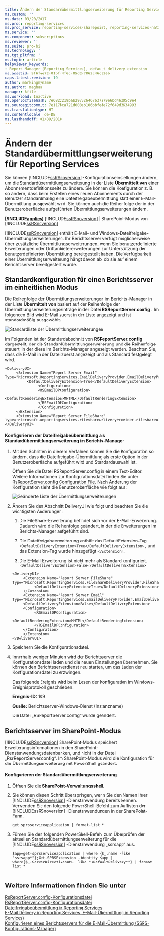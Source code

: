 ```yaml
---
title: Ändern der Standardübermittlungserweiterung für Reporting Services | Microsoft-Dokumentation
ms.custom: ''
ms.date: 03/20/2017
ms.prod: reporting-services
ms.prod_service: reporting-services-sharepoint, reporting-services-native
ms.service: ''
ms.component: subscriptions
ms.reviewer: ''
ms.suite: pro-bi
ms.technology: ''
ms.tgt_pltfrm: ''
ms.topic: article
helpviewer_keywords:
- Report Manager [Reporting Services], default delivery extension
ms.assetid: 5f6fee72-01bf-4f6c-85d2-7863c46c136b
caps.latest.revision: 19
author: markingmyname
ms.author: maghan
manager: kfile
ms.workload: Inactive
ms.openlocfilehash: 7e6822219bab297526467637a79e6bd46305c9e4
ms.sourcegitcommit: 7e117bca721d008ab106bbfede72f649d3634993
ms.translationtype: HT
ms.contentlocale: de-DE
ms.lasthandoff: 01/09/2018
---
```

# <a name="change-the-default-reporting-services-delivery-extension"></a>Ändern der Standardübermittlungserweiterung für Reporting Services
  Sie können [!INCLUDE[ssRSnoversion](../../includes/ssrsnoversion-md.md)] -Konfigurationseinstellungen ändern, um die Standardübermittlungserweiterung in der Liste **Übermittelt von** einer Abonnementdefinitionsseite zu ändern. Sie können die Konfiguration z. B. so ändern, dass beim Erstellen eines neuen Abonnements durch den Benutzer standardmäßig eine Dateifreigabeübermittlung statt einer E-Mail-Übermittlung ausgewählt wird. Sie können auch die Reihenfolge der in der Benutzeroberfläche aufgeführten Übermittlungserweiterungen ändern.  
  
 **[!INCLUDE[applies](../../includes/applies-md.md)]**  [!INCLUDE[ssRSnoversion](../../includes/ssrsnoversion-md.md)] | SharePoint-Modus von [!INCLUDE[ssRSnoversion](../../includes/ssrsnoversion-md.md)]   
  
 [!INCLUDE[ssRSnoversion](../../includes/ssrsnoversion-md.md)] enthält E-Mail- und Windows-Dateifreigabe-Übermittlungserweiterungen. Ihr Berichtsserver verfügt möglicherweise über zusätzliche Übermittlungserweiterungen, wenn Sie benutzerdefinierte Erweiterungen oder Drittanbietererweiterungen zur Unterstützung der benutzerdefinierten Übermittlung bereitgestellt haben. Die Verfügbarkeit einer Übermittlungserweiterung hängt davon ab, ob sie auf einem Berichtsserver bereitgestellt wurde.  
  
## <a name="default-native-mode-report-server-configuration"></a>Standardkonfiguration für einen Berichtsserver im einheitlichen Modus  
 Die Reihenfolge der Übermittlungserweiterungen im Berichts-Manager in der Liste **Übermittelt von** basiert auf der Reihenfolge der Übermittlungserweiterungseinträge in der Datei **RSReportServer.config** . Im folgenden Bild wird E-Mail zuerst in der Liste angezeigt und ist standardmäßig ausgewählt.  
  
 ![Standardliste der Übermittlungserweiterungen](../../reporting-services/subscriptions/media/ssrs-default-delivery.png "default list of delivery extensions")  
  
 Im Folgenden ist der Standardabschnitt von **RSReportServer.config** dargestellt, der die Standardübermittlungserweiterung und die Reihenfolge steuert, in der diese im Berichts-Manager angezeigt werden. Beachten Sie, dass die E-Mail in der Datei zuerst angezeigt und als Standard festgelegt wird.  
  
```  
<DeliveryUI>  
     <Extension Name="Report Server Email" Type="Microsoft.ReportingServices.EmailDeliveryProvider.EmailDeliveryProviderControl,ReportingServicesEmailDeliveryProvider">  
          <DefaultDeliveryExtension>True</DefaultDeliveryExtension>  
               <Configuration>  
               <RSEmailDPConfiguration>  
                    <DefaultRenderingExtension>MHTML</DefaultRenderingExtension>  
               </RSEmailDPConfiguration>  
               </Configuration>  
     </Extension>  
     <Extension Name="Report Server FileShare" Type="Microsoft.ReportingServices.FileShareDeliveryProvider.FileShareUIControl,ReportingServicesFileShareDeliveryProvider"/>  
</DeliveryUI>  
```  
  
#### <a name="configure-file-share-delivery-as-the-default-delivery-extension-in-report-manager"></a>Konfigurieren der Dateifreigabeübermittlung als Standardübermittlungserweiterung im Berichts-Manager  
  
1.  Mit den Schritten in diesem Verfahren können Sie die Konfiguration so ändern, dass die Dateifreigabe-Übermittlung als erste Option in der Benutzeroberfläche aufgeführt wird und Standardauswahl ist.  
  
     Öffnen Sie die Datei RSReportServer.config in einem Text-Editor. Weitere Informationen zur Konfigurationsdatei finden Sie unter [RsReportServer.config Configuration File](../../reporting-services/report-server/rsreportserver-config-configuration-file.md). Nach Änderung der Konfiguration sieht die Benutzeroberfläche wie folgt aus:  
  
     ![Geänderte Liste der Übermittlungserweiterungen](../../reporting-services/subscriptions/media/ssrs-modified-delivery.png "modified list of delivery extensions")  
  
2.  Ändern Sie den Abschnitt DeliveryUI wie folgt und beachten Sie die wichtigsten Änderungen:  
  
    1.  Die FileShare-Erweiterung befindet sich vor der E-Mail-Erweiterung. Dadurch wird die Reihenfolge geändert, in der die Erweiterungen im Berichts-Manager aufgeführt sind.  
  
    2.  Die Dateifreigabeerweiterung enthält das DefaultExtension-Tag `<DefaultDeliveryExtension>True</DefaultDeliveryExtension>` , und das Extension-Tag wurde hinzugefügt `</Extension>`.  
  
    3.  Die E-Mail-Erweiterung ist nicht mehr als Standard konfiguriert. `<DefaultDeliveryExtension>False</DefaultDeliveryExtension>`  
  
    ```  
    <DeliveryUI>  
         <Extension Name="Report Server FileShare" Type="Microsoft.ReportingServices.FileShareDeliveryProvider.FileShareUIControl,ReportingServicesFileShareDeliveryProvider">  
              <DefaultDeliveryExtension>True</DefaultDeliveryExtension>  
         </Extension>  
         <Extension Name="Report Server Email" Type="Microsoft.ReportingServices.EmailDeliveryProvider.EmailDeliveryProviderControl,ReportingServicesEmailDeliveryProvider">  
         <DefaultDeliveryExtension>False</DefaultDeliveryExtension>  
         <Configuration>  
              <RSEmailDPConfiguration>  
                   <DefaultRenderingExtension>MHTML</DefaultRenderingExtension>  
              </RSEmailDPConfiguration>  
         </Configuration>  
         </Extension>  
    </DeliveryUI>  
    ```  
  
3.  Speichern Sie die Konfigurationsdatei.  
  
4.  Innerhalb weniger Minuten wird der Berichtsserver die Konfigurationsdatei laden und die neuen Einstellungen übernehmen. Sie können den Berichtsserverdienst neu starten, um das Laden der Konfigurationsdatei zu erzwingen.  
  
     Das folgende Ereignis wird beim Lesen der Konfiguration im Windows-Ereignisprotokoll geschrieben.  
  
     **Ereignis-ID:** 109  
  
     **Quelle:** Berichtsserver-Windows-Dienst (Instanzname)  
  
     Die Datei „RSReportServer.config“ wurde geändert.  
  
## <a name="sharepoint-mode-report-servers"></a>Berichtsserver im SharePoint-Modus  
 [!INCLUDE[ssRSnoversion](../../includes/ssrsnoversion-md.md)] SharePoint-Modus speichert Erweiterungsinformationen in den SharePoint-Dienstanwendungsdatenbanken, und nicht in der Datei „RsrReportServer.config“. Im SharePoint-Modus wird die Konfiguration für die Übermittlungserweiterung mit PowerShell geändert.  
  
#### <a name="configure-the-default-delivery-extension"></a>Konfigurieren der Standardübermittlungserweiterung  
  
1.  Öffnen Sie die **SharePoint-Verwaltungsshell**.  
  
2.  Sie können diesen Schritt überspringen, wenn Sie den Namen Ihrer [!INCLUDE[ssRSnoversion](../../includes/ssrsnoversion-md.md)] -Dienstanwendung bereits kennen. Verwenden Sie den folgende PowerShell-Befehl zum Auflisten der [!INCLUDE[ssRSnoversion](../../includes/ssrsnoversion-md.md)] -Dienstanwendungen in der SharePoint-Farm.  
  
    ```  
    get-sprsserviceapplication | format-list *  
    ```  
  
3.  Führen Sie den folgenden PowerShell-Befehl zum Überprüfen der aktuellen Standardübermittlungserweiterung für die [!INCLUDE[ssRSnoversion](../../includes/ssrsnoversion-md.md)] -Dienstanwendung „ssrsapp“ aus.  
  
    ```  
    $app=get-sprsserviceapplication | where {$_.name -like "ssrsapp*"};Get-SPRSExtension -identity $app | where{$_.ServerDirectivesXML -like "<DefaultDelivery*"} | format-list *  
  
    ```
  
## <a name="see-also"></a>Weitere Informationen finden Sie unter  
 [RsReportServer.config-Konfigurationsdatei](../../reporting-services/report-server/rsreportserver-config-configuration-file.md)   
 [RsReportServer.config-Konfigurationsdatei](../../reporting-services/report-server/rsreportserver-config-configuration-file.md)   
 [Dateifreigabeübermittlung in Reporting Services](../../reporting-services/subscriptions/file-share-delivery-in-reporting-services.md)   
 [E-Mail Delivery in Reporting Services (E-Mail-Übermittlung in Reporting Services)](../../reporting-services/subscriptions/e-mail-delivery-in-reporting-services.md)   
 [Konfigurieren eines Berichtsservers für die E-Mail-Übermittlung (SSRS-Konfigurations-Manager)](http://msdn.microsoft.com/en-us/b838f970-d11a-4239-b164-8d11f4581d83)  
  
  
